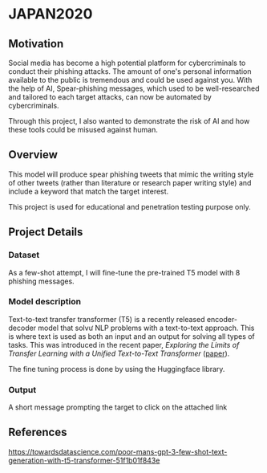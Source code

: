 # JAPAN2020

## Motivation
Social media has become a high potential platform for cybercriminals to conduct their phishing attacks. The amount of one's personal information available to the public is tremendous and could be used against you. With the help of AI, Spear-phishing messages, which used to be well-researched and tailored to each target attacks, can now be automated by cybercriminals. 

Through this project, I also wanted to demonstrate the risk of AI and how these tools could be misused against human.

## Overview
This model will produce spear phishing tweets that mimic the writing style of other tweets (rather than literature or research paper writing style) and include a keyword that match the target interest.

This project is used for educational and penetration testing purpose only.

## Project Details

### Dataset
As a few-shot attempt, I will fine-tune the pre-trained T5 model with 8 phishing messages.

### Model description
Text-to-text transfer transformer (T5) is a recently released encoder-decoder model that solvư NLP problems with a text-to-text approach. This is where text is used as both an input and an output for solving all types of tasks. This was introduced in the recent paper, *Exploring the Limits of Transfer Learning with a Unified Text-to-Text Transformer* ([paper](https://arxiv.org/pdf/1910.10683.pdf)). 

The fine tuning process is done by using the Huggingface library.

### Output
A short message prompting the target to click on the attached link

## References
https://towardsdatascience.com/poor-mans-gpt-3-few-shot-text-generation-with-t5-transformer-51f1b01f843e
